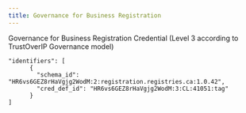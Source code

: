 ```yaml
---
title: Governance for Business Registration
---
```


Governance for Business Registration Credential (Level 3 according to TrustOverIP Governance model)


```
"identifiers": [
      {
        "schema_id": "HR6vs6GEZ8rHaVgjg2WodM:2:registration.registries.ca:1.0.42",
        "cred_def_id": "HR6vs6GEZ8rHaVgjg2WodM:3:CL:41051:tag"
      }
]
```